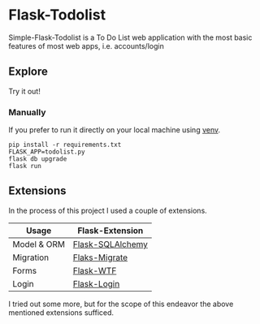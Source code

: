 # Flask-Todolist

Simple-Flask-Todolist is a To Do List web application with the most basic
features of most web apps, i.e. accounts/login

## Explore
Try it out!

### Manually
If you prefer to run it directly on your local machine using
[venv](https://docs.python.org/3/library/venv.html).

    pip install -r requirements.txt
    FLASK_APP=todolist.py
    flask db upgrade
    flask run

## Extensions
In the process of this project I used a couple of extensions.

Usage               | Flask-Extension
------------------- | -----------------------
Model & ORM         | [Flask-SQLAlchemy](http://flask-sqlalchemy.pocoo.org/latest/)
Migration           | [Flaks-Migrate](http://flask-migrate.readthedocs.io/en/latest/)
Forms               | [Flask-WTF](https://flask-wtf.readthedocs.org/en/latest/)
Login               | [Flask-Login](https://flask-login.readthedocs.org/en/latest/)

I tried out some more, but for the scope of this endeavor the above mentioned extensions sufficed.
